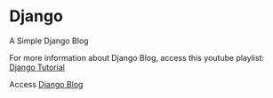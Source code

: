 # Django

A Simple Django Blog

For more information about Django Blog, access this youtube playlist: [Django Tutorial](https://www.youtube.com/playlist?list=PL-osiE80TeTtoQCKZ03TU5fNfx2UY6U4p)

Access [Django Blog](https://thedjango.herokuapp.com/)
